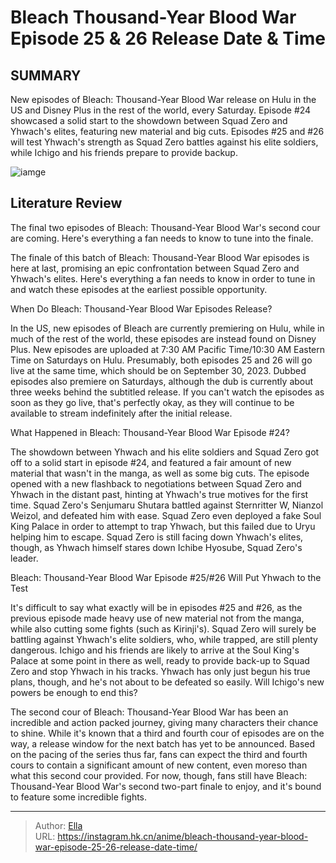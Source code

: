 # Bleach Thousand-Year Blood War Episode 25 &amp; 26 Release Date &amp; Time


## SUMMARY 



  New episodes of Bleach: Thousand-Year Blood War release on Hulu in the US and Disney Plus in the rest of the world, every Saturday.   Episode #24 showcased a solid start to the showdown between Squad Zero and Yhwach&#39;s elites, featuring new material and big cuts.   Episodes #25 and #26 will test Yhwach&#39;s strength as Squad Zero battles against his elite soldiers, while Ichigo and his friends prepare to provide backup.  

![iamge](https://static1.srcdn.com/wordpress/wp-content/uploads/2023/09/bleach-tybw-ichibe.jpg)

## Literature Review

The final two episodes of Bleach: Thousand-Year Blood War&#39;s second cour are coming. Here&#39;s everything a fan needs to know to tune into the finale.




The finale of this batch of Bleach: Thousand-Year Blood War episodes is here at last, promising an epic confrontation between Squad Zero and Yhwach&#39;s elites. Here&#39;s everything a fan needs to know in order to tune in and watch these episodes at the earliest possible opportunity.





 When Do Bleach: Thousand-Year Blood War Episodes Release? 
          

In the US, new episodes of Bleach are currently premiering on Hulu, while in much of the rest of the world, these episodes are instead found on Disney Plus. New episodes are uploaded at 7:30 AM Pacific Time/10:30 AM Eastern Time on Saturdays on Hulu. Presumably, both episodes 25 and 26 will go live at the same time, which should be on September 30, 2023. Dubbed episodes also premiere on Saturdays, although the dub is currently about three weeks behind the subtitled release. If you can&#39;t watch the episodes as soon as they go live, that&#39;s perfectly okay, as they will continue to be available to stream indefinitely after the initial release.



 What Happened in Bleach: Thousand-Year Blood War Episode #24? 
          




The showdown between Yhwach and his elite soldiers and Squad Zero got off to a solid start in episode #24, and featured a fair amount of new material that wasn&#39;t in the manga, as well as some big cuts. The episode opened with a new flashback to negotiations between Squad Zero and Yhwach in the distant past, hinting at Yhwach&#39;s true motives for the first time. Squad Zero&#39;s Senjumaru Shutara battled against Sternritter W, Nianzol Weizol, and defeated him with ease. Squad Zero even deployed a fake Soul King Palace in order to attempt to trap Yhwach, but this failed due to Uryu helping him to escape. Squad Zero is still facing down Yhwach&#39;s elites, though, as Yhwach himself stares down Ichibe Hyosube, Squad Zero&#39;s leader.



 Bleach: Thousand-Year Blood War Episode #25/#26 Will Put Yhwach to the Test 
          

It&#39;s difficult to say what exactly will be in episodes #25 and #26, as the previous episode made heavy use of new material not from the manga, while also cutting some fights (such as Kirinji&#39;s). Squad Zero will surely be battling against Yhwach&#39;s elite soldiers, who, while trapped, are still plenty dangerous. Ichigo and his friends are likely to arrive at the Soul King&#39;s Palace at some point in there as well, ready to provide back-up to Squad Zero and stop Yhwach in his tracks. Yhwach has only just begun his true plans, though, and he&#39;s not about to be defeated so easily. Will Ichigo&#39;s new powers be enough to end this?




The second cour of Bleach: Thousand-Year Blood War has been an incredible and action packed journey, giving many characters their chance to shine. While it&#39;s known that a third and fourth cour of episodes are on the way, a release window for the next batch has yet to be announced. Based on the pacing of the series thus far, fans can expect the third and fourth cours to contain a significant amount of new content, even moreso than what this second cour provided. For now, though, fans still have Bleach: Thousand-Year Blood War&#39;s second two-part finale to enjoy, and it&#39;s bound to feature some incredible fights.



---

> Author: [Ella](https://instagram.hk.cn/)  
> URL: https://instagram.hk.cn/anime/bleach-thousand-year-blood-war-episode-25-26-release-date-time/  

